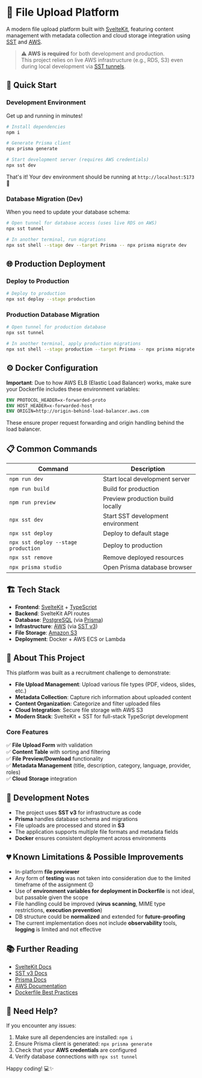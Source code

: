 # 📁 File Upload Platform

A modern file upload platform built with [SvelteKit](https://kit.svelte.dev), featuring content management with metadata collection and cloud storage integration using [SST](https://docs.sst.dev/) and [AWS](https://aws.amazon.com/).

> ⚠️ **AWS is required** for both development and production.  
> This project relies on live AWS infrastructure (e.g., RDS, S3) even during local development via [SST tunnels](https://docs.sst.dev/docs/environment/tunnel).

## 🚀 Quick Start

### Development Environment

Get up and running in minutes! 

```bash
# Install dependencies
npm i

# Generate Prisma client
npx prisma generate

# Start development server (requires AWS credentials)
npx sst dev
```

That's it! Your dev environment should be running at `http://localhost:5173` 🎉

### Database Migration (Dev)

When you need to update your database schema:

```bash
# Open tunnel for database access (uses live RDS on AWS)
npx sst tunnel

# In another terminal, run migrations
npx sst shell --stage dev --target Prisma -- npx prisma migrate dev
```

## 🌐 Production Deployment

### Deploy to Production

```bash
# Deploy to production
npx sst deploy --stage production
```

### Production Database Migration

```bash
# Open tunnel for production database
npx sst tunnel

# In another terminal, apply production migrations
npx sst shell --stage production --target Prisma -- npx prisma migrate deploy
```

## ⚙️ Docker Configuration

**Important**: Due to how AWS ELB (Elastic Load Balancer) works, make sure your Dockerfile includes these environment variables:

```dockerfile
ENV PROTOCOL_HEADER=x-forwarded-proto
ENV HOST_HEADER=x-forwarded-host
ENV ORIGIN=http://origin-behind-load-balancer.aws.com
```

These ensure proper request forwarding and origin handling behind the load balancer.

## 📋 Common Commands

| Command | Description |
|---------|-------------|
| `npm run dev` | Start local development server |
| `npm run build` | Build for production |
| `npm run preview` | Preview production build locally |
| `npx sst dev` | Start SST development environment |
| `npx sst deploy` | Deploy to default stage |
| `npx sst deploy --stage production` | Deploy to production |
| `npx sst remove` | Remove deployed resources |
| `npx prisma studio` | Open Prisma database browser |

## 🏗️ Tech Stack

- **Frontend**: [SvelteKit](https://kit.svelte.dev) + [TypeScript](https://www.typescriptlang.org/)
- **Backend**: SvelteKit API routes
- **Database**: [PostgreSQL](https://www.postgresql.org/) (via [Prisma](https://www.prisma.io/docs))
- **Infrastructure**: [AWS](https://aws.amazon.com/) (via [SST v3](https://docs.sst.dev))
- **File Storage**: [Amazon S3](https://docs.aws.amazon.com/s3/)
- **Deployment**: Docker + AWS ECS or Lambda

## 📝 About This Project

This platform was built as a recruitment challenge to demonstrate:

- **File Upload Management**: Upload various file types (PDF, videos, slides, etc.)
- **Metadata Collection**: Capture rich information about uploaded content
- **Content Organization**: Categorize and filter uploaded files
- **Cloud Integration**: Secure file storage with AWS S3
- **Modern Stack**: SvelteKit + SST for full-stack TypeScript development

### Core Features

✅ **File Upload Form** with validation  
✅ **Content Table** with sorting and filtering  
✅ **File Preview/Download** functionality  
✅ **Metadata Management** (title, description, category, language, provider, roles)  
✅ **Cloud Storage** integration

## 🔧 Development Notes

- The project uses **SST v3** for infrastructure as code  
- **Prisma** handles database schema and migrations  
- File uploads are processed and stored in **S3**  
- The application supports multiple file formats and metadata fields  
- **Docker** ensures consistent deployment across environments

## 💔 Known Limitations & Possible Improvements

- In-platform **file previewer**
- Any form of **testing** was not taken into consideration due to the limited timeframe of the assignment 😔
- Use of **environment variables for deployment in Dockerfile** is not ideal, but passable given the scope
- File handling could be improved (**virus scanning**, MIME type restrictions, **execution prevention**)
- DB structure could be **normalized** and extended for **future-proofing**
- The current implementation does not include **observability** tools, **logging** is limited and not effective

## 📚 Further Reading

- [SvelteKit Docs](https://kit.svelte.dev/docs)
- [SST v3 Docs](https://docs.sst.dev/)
- [Prisma Docs](https://www.prisma.io/docs)
- [AWS Documentation](https://docs.aws.amazon.com/)
- [Dockerfile Best Practices](https://docs.docker.com/develop/develop-images/dockerfile_best-practices/)

## 🤝 Need Help?

If you encounter any issues:

1. Make sure all dependencies are installed: `npm i`
2. Ensure Prisma client is generated: `npx prisma generate`
3. Check that your **AWS credentials** are configured
4. Verify database connections with `npx sst tunnel`

Happy coding! 💻✨